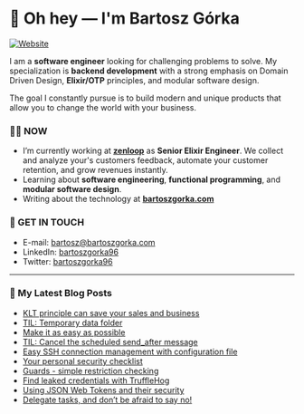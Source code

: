 # 👋 Oh hey — I'm Bartosz Górka

[![Website](https://img.shields.io/website?label=bartoszgorka.com&style=for-the-badge&url=https%3A%2F%2Fbartoszgorka.com)](https://bartoszgorka.com)

I am a **software engineer** looking for challenging problems to solve.
My specialization is **backend development** with a strong emphasis on Domain Driven Design, **Elixir/OTP** principles, and modular software design.

The goal I constantly pursue is to build modern and unique products that allow you to change the world with your business. 

### 👨‍💻 NOW

- I’m currently working at **[zenloop](https://zenloop.com/en)** as **Senior Elixir Engineer**.
  We collect and analyze your's customers feedback, automate your customer retention, and grow revenues instantly.
- Learning about **software engineering**, **functional programming**, and **modular software design**.
- Writing about the technology at **[bartoszgorka.com](https://bartoszgorka.com)**

### 📨 GET IN TOUCH

- E-mail: bartosz@bartoszgorka.com
- LinkedIn: [bartoszgorka96](https://www.linkedin.com/in/bartoszgorka96/)
- Twitter: [bartoszgorka96](https://twitter.com/BartoszGorka96)

----

### 📕 My Latest Blog Posts

<!-- BLOG-POST-LIST:START -->
- [KLT principle can save your sales and business](https://bartoszgorka.com/klt-principle-can-save-your-business)
- [TIL: Temporary data folder](https://bartoszgorka.com/til-temporary-data-folder)
- [Make it as easy as possible](https://bartoszgorka.com/make-it-as-easy-as-possible)
- [TIL: Cancel the scheduled send_after message](https://bartoszgorka.com/til-cancel-scheduled-send-after-message)
- [Easy SSH connection management with configuration file](https://bartoszgorka.com/easy-ssh-connection-management)
- [Your personal security checklist](https://bartoszgorka.com/your-personal-security-checklist)
- [Guards - simple restriction checking](https://bartoszgorka.com/guards-simple-restriction-checking)
- [Find leaked credentials with TruffleHog](https://bartoszgorka.com/find-leaked-credentials-with-trufflehog)
- [Using JSON Web Tokens and their security](https://bartoszgorka.com/using-json-web-tokens-their-security)
- [Delegate tasks, and don’t be afraid to say no!](https://bartoszgorka.com/delegate-tasks-dont-be-afraid-to-say-no)
<!-- BLOG-POST-LIST:END -->
